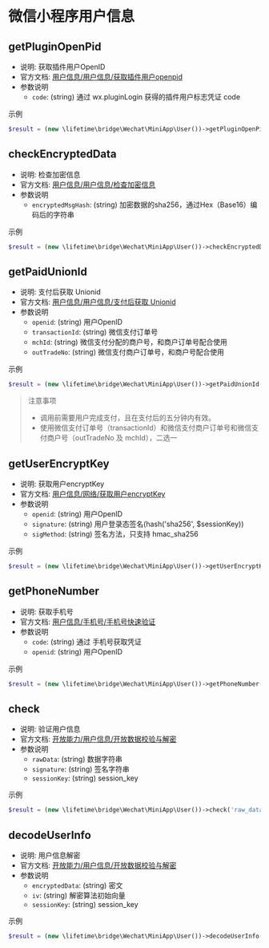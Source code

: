 # 微信小程序用户信息

## getPluginOpenPid
- 说明: 获取插件用户OpenID
- 官方文档: [用户信息/用户信息/获取插件用户openpid](https://developers.weixin.qq.com/miniprogram/dev/OpenApiDoc/user-info/basic-info/getPluginOpenPId.html)
- 参数说明
  + `code`: (string) 通过 wx.pluginLogin 获得的插件用户标志凭证 code

示例
~~~php
$result = (new \lifetime\bridge\Wechat\MiniApp\User())->getPluginOpenPid('code');
~~~

## checkEncryptedData
- 说明: 检查加密信息
- 官方文档: [用户信息/用户信息/检查加密信息](https://developers.weixin.qq.com/miniprogram/dev/OpenApiDoc/user-info/basic-info/checkEncryptedData.html)
- 参数说明
  + `encryptedMsgHash`: (string) 加密数据的sha256，通过Hex（Base16）编码后的字符串

示例
~~~php
$result = (new \lifetime\bridge\Wechat\MiniApp\User())->checkEncryptedData('657edd868c9715a9bebe42b833269a557a48498785397a796f1568c29a200b2c');
~~~

## getPaidUnionId
- 说明: 支付后获取 Unionid
- 官方文档: [用户信息/用户信息/支付后获取 Unionid](https://developers.weixin.qq.com/miniprogram/dev/OpenApiDoc/user-info/basic-info/getPaidUnionid.html)
- 参数说明
  + `openid`: (string) 用户OpenID
  + `transactionId`: (string) 微信支付订单号
  + `mchId`: (string) 微信支付分配的商户号，和商户订单号配合使用
  + `outTradeNo`: (string) 微信支付商户订单号，和商户号配合使用

示例
~~~php
$result = (new \lifetime\bridge\Wechat\MiniApp\User())->getPaidUnionId('openid');
~~~

> 注意事项  
> - 调用前需要用户完成支付，且在支付后的五分钟内有效。  
> - 使用微信支付订单号（transactionId）和微信支付商户订单号和微信支付商户号（outTradeNo 及 mchId），二选一

## getUserEncryptKey
- 说明: 获取用户encryptKey
- 官方文档: [用户信息/网络/获取用户encryptKey](https://developers.weixin.qq.com/miniprogram/dev/OpenApiDoc/user-info/internet/getUserEncryptKey.html)
- 参数说明
  + `openid`: (string) 用户OpenID
  + `signature`: (string) 用户登录态签名(hash('sha256', $sessionKey))
  + `sigMethod`: (string) 签名方法，只支持 hmac_sha256

示例
~~~php
$result = (new \lifetime\bridge\Wechat\MiniApp\User())->getUserEncryptKey('openid', 'signature');
~~~

## getPhoneNumber
- 说明: 获取手机号
- 官方文档: [用户信息/手机号/手机号快速验证](https://developers.weixin.qq.com/miniprogram/dev/OpenApiDoc/user-info/phone-number/getPhoneNumber.html)
- 参数说明
  + `code`: (string) 通过 手机号获取凭证
  + `openid`: (string) 用户OpenID

示例
~~~php
$result = (new \lifetime\bridge\Wechat\MiniApp\User())->getPhoneNumber('code');
~~~

## check
- 说明: 验证用户信息
- 官方文档: [开放能力/用户信息/开放数据校验与解密](https://developers.weixin.qq.com/miniprogram/dev/framework/open-ability/signature.html)
- 参数说明
  + `rawData`: (string) 数据字符串
  + `signature`: (string) 签名字符串
  + `sessionKey`: (string) session_key

示例
~~~php
$result = (new \lifetime\bridge\Wechat\MiniApp\User())->check('raw_data', 'signature', 'session_key');
~~~

## decodeUserInfo
- 说明: 用户信息解密
- 官方文档: [开放能力/用户信息/开放数据校验与解密](https://developers.weixin.qq.com/miniprogram/dev/framework/open-ability/signature.html)
- 参数说明
  + `encryptedData`: (string) 密文
  + `iv`: (string) 解密算法初始向量
  + `sessionKey`: (string) session_key

示例
~~~php
$result = (new \lifetime\bridge\Wechat\MiniApp\User())->decodeUserInfo('encrypted_data', 'iv', 'session_key');
~~~
